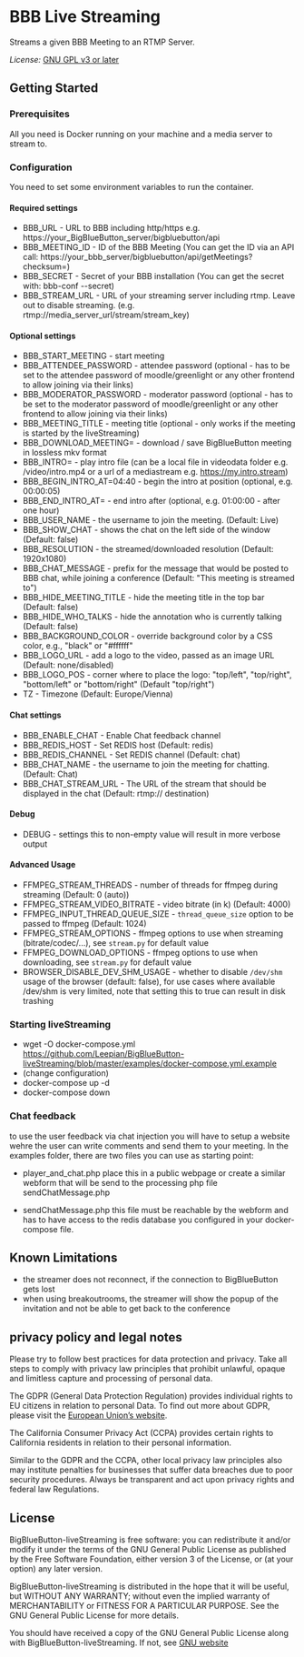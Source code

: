 # BBB Live Streaming

Streams a given BBB Meeting to an RTMP Server.

*License:*   [GNU GPL v3 or later](http://www.gnu.org/copyleft/gpl.html)

## Getting Started

### Prerequisites

All you need is Docker running on your machine and a media server to stream to.

### Configuration

You need to set some environment variables to run the container.

#### Required settings
* BBB_URL - URL to BBB including http/https e.g. https://your_BigBlueButton_server/bigbluebutton/api
* BBB_MEETING_ID - ID of the BBB Meeting (You can get the ID via an API call: https://your_bbb_server/bigbluebutton/api/getMeetings?checksum=<checksum>)
* BBB_SECRET - Secret of your BBB installation (You can get the secret with: bbb-conf --secret)
* BBB_STREAM_URL - URL of your streaming server including rtmp. Leave out to disable streaming. (e.g. rtmp://media_server_url/stream/stream_key)

#### Optional settings
* BBB_START_MEETING - start meeting
* BBB_ATTENDEE_PASSWORD - attendee password (optional - has to be set to the attendee password of moodle/greenlight or any other frontend to allow joining via their links)
* BBB_MODERATOR_PASSWORD - moderator password (optional - has to be set to the moderator password of moodle/greenlight or any other frontend to allow joining via their links)
* BBB_MEETING_TITLE - meeting title (optional - only works if the meeting is started by the liveStreaming)
* BBB_DOWNLOAD_MEETING= - download / save BigBlueButton meeting in lossless mkv format
* BBB_INTRO= - play intro file (can be a local file in videodata folder e.g. /video/intro.mp4 or a url of a mediastream e.g. https://my.intro.stream)
* BBB_BEGIN_INTRO_AT=04:40 - begin the intro at position (optional, e.g. 00:00:05)
* BBB_END_INTRO_AT= - end intro after (optional, e.g. 01:00:00 - after one hour)
* BBB_USER_NAME - the username to join the meeting. (Default: Live)
* BBB_SHOW_CHAT - shows the chat on the left side of the window (Default: false)
* BBB_RESOLUTION - the streamed/downloaded resolution (Default: 1920x1080)
* BBB_CHAT_MESSAGE - prefix for the message that would be posted to BBB chat, while joining a conference (Default: "This meeting is streamed to")
* BBB_HIDE_MEETING_TITLE - hide the meeting title in the top bar (Default: false)
* BBB_HIDE_WHO_TALKS - hide the annotation who is currently talking (Default: false)
* BBB_BACKGROUND_COLOR - override background color by a CSS color, e.g., "black" or "#ffffff"
* BBB_LOGO_URL - add a logo to the video, passed as an image URL (Default: none/disabled)
* BBB_LOGO_POS - corner where to place the logo: "top/left", "top/right", "bottom/left" or "bottom/right" (Default "top/right")
* TZ - Timezone (Default: Europe/Vienna)

#### Chat settings
* BBB_ENABLE_CHAT - Enable Chat feedback channel
* BBB_REDIS_HOST - Set REDIS host (Default: redis)
* BBB_REDIS_CHANNEL - Set REDIS channel (Default: chat)
* BBB_CHAT_NAME - the username to join the meeting for chatting. (Default: Chat)
* BBB_CHAT_STREAM_URL - The URL of the stream that should be displayed in the chat (Default: rtmp:// destination)

#### Debug
* DEBUG - settings this to non-empty value will result in more verbose output

#### Advanced Usage
* FFMPEG_STREAM_THREADS - number of threads for ffmpeg during streaming (Default: 0 (auto))
* FFMPEG_STREAM_VIDEO_BITRATE - video bitrate (in k) (Default: 4000)
* FFMPEG_INPUT_THREAD_QUEUE_SIZE - `thread_queue_size` option to be passed to ffmpeg (Default: 1024)
* FFMPEG_STREAM_OPTIONS - ffmpeg options to use when streaming (bitrate/codec/...), see `stream.py` for default value
* FFMPEG_DOWNLOAD_OPTIONS - ffmpeg options to use when downloading, see `stream.py` for default value
* BROWSER_DISABLE_DEV_SHM_USAGE - whether to disable `/dev/shm` usage of the browser (default: false),
  for use cases where available /dev/shm is very limited, note that setting this to true can result in disk trashing

### Starting liveStreaming
* wget -O docker-compose.yml https://github.com/Leepian/BigBlueButton-liveStreaming/blob/master/examples/docker-compose.yml.example
* (change configuration)
* docker-compose up -d
* docker-compose down 

### Chat feedback
to use the user feedback via chat injection you will have to setup a website wehre the user can write comments and send them to your meeting.
In the examples folder, there are two files you can use as starting point:

* player_and_chat.php
place this in a public webpage or create a similar webform that will be send to the processing php file sendChatMessage.php

* sendChatMessage.php
this file must be reachable by the webform and has to have access to the redis database you configured in your docker-compose file.

## Known Limitations
* the streamer does not reconnect, if the connection to BigBlueButton gets lost
* when using breakoutrooms, the streamer will show the popup of the invitation and not be able to get back to the conference

## privacy policy and legal notes

Please try to follow best practices for data protection and privacy.
Take all steps to comply with privacy law principles that prohibit unlawful, opaque and limitless capture and processing of personal data. 

The GDPR (General Data Protection Regulation) provides individual rights to EU citizens in relation to personal Data.
To find out more about GDPR, please visit the [European Union’s website](https://ec.europa.eu).

The California Consumer Privacy Act (CCPA) provides certain rights to California residents in relation to their personal information. 

Similar to the GDPR and  the CCPA, other local privacy law principles  also may institute penalties for businesses that suffer data breaches due to poor security procedures.
Always be transparent and act upon privacy rights and federal law Regulations.

## License
BigBlueButton-liveStreaming is free software: you can redistribute it and/or modify
it under the terms of the GNU General Public License as published by
the Free Software Foundation, either version 3 of the License, or
(at your option) any later version.

BigBlueButton-liveStreaming is distributed in the hope that it will be useful,
but WITHOUT ANY WARRANTY; without even the implied warranty of
MERCHANTABILITY or FITNESS FOR A PARTICULAR PURPOSE.  See the
GNU General Public License for more details.

You should have received a copy of the GNU General Public License
along with BigBlueButton-liveStreaming.  If not, see [GNU website](https://www.gnu.org/licenses)
